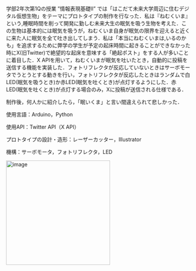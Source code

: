 学部2年次第1Qの授業 ”情報表現基礎Ⅱ” では「はこだて未来大学周辺に住むデジタル仮想生物」をテーマにプロトタイプの制作を行なった．私は『ねむくいま』という,睡眠時間を削って開発に勤しむ未来大生の眠気を吸う生物を考えた．この生物は基本的には眠気を吸うが，ねむくいま自身が眠気の限界を迎えると近くに来た人に眠気を全て吐き出してしまう．私は「本当にねむくいまは,いるのかも」を追求するために弊学の学生が予定の起床時間に起きることができなかった時にX(旧Twitter)で絶望的な起床を意味する「絶起ポスト」をする人が多いことに着目した．X APIを用いて，ねむくいまが眠気を吐いたとき，自動的に投稿を送信する機能を実装した．フォトリフレクタが反応していないときはサーボモータでうとうとする動きを行い，フォトリフレクタが反応したときはランダムで白LED(眠気を吸うとき)か赤LED(眠気を吐くとき)が点灯するようにした．赤LED(眠気を吐くとき)が点灯する場合のみ，Xに投稿が送信される仕様である．

制作後，何人かに紹介したら，「眠いくま」と言い間違えられて悲しかった．

使用言語：Arduino，Python

使用API：Twitter API（X API）

プロトタイプの設計・造形：レーザーカッター，Illustrator

機構：サーボモータ，フォトリフレクタ，LED

<img width="284" alt="image" src="https://github.com/Ruri-Kinoshita/nemukuima/assets/131644243/bb0704f3-f2d0-451e-aaf1-7fd3684a9338">

